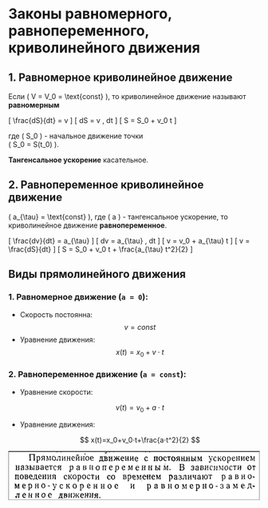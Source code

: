 # Законы равномерного, равнопеременного, криволинейного движения

## 1. Равномерное криволинейное движение
Если \( V = V_0 = \text{const} \), то криволинейное движение называют **равномерным**

\[
\frac{dS}{dt} = v
\]
\[
dS = v \, dt
\]
\[
S = S_0 + v_0 t
\]

где \( S_0 \) - начальное движение точки  
\( S_0 = S(t_0) \).

**Тангенсальное ускорение** касательное.

## 2. Равнопеременное криволинейное движение
\( a_{\tau} = \text{const} \), где \( a \) - тангенсальное ускорение, то криволинейное движение **равнопеременное**.

\[
\frac{dv}{dt} = a_{\tau}
\]
\[
dv = a_{\tau} \, dt
\]
\[
v = v_0 + a_{\tau} t
\]
\[
v = \frac{dS}{dt}
\]
\[
S = S_0 + v_0 t + \frac{a_{\tau} t^2}{2}
\]

## Виды прямолинейного движения

### 1. Равномерное движение (`a = 0`):

* Скорость постоянна:
  $$
  v=const
  $$
* Уравнение движения:
  $$
  x(t)=x_0+v⋅t
  $$

### 2. Равнопеременное движение (`a = const`):

* Уравнение скорости:

  $$
  v(t)=v_0+a⋅t
  $$
* Уравнение движения:

  $$
  x(t)=x_0+v_0⋅t+\frac{a⋅t^2}{2}
  $$

![img2.png](img2.png)